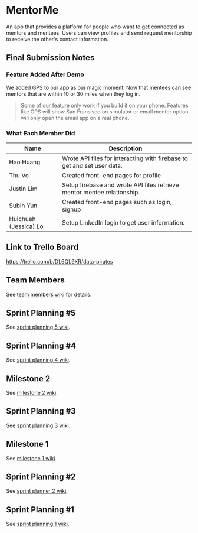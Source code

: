 
# MentorMe

An app that provides a platform for people who want to get connected as mentors and mentees. Users can view profiles and send request mentorship to receive the other's contact information.

## Final Submission Notes

### Feature Added After Demo

We added GPS to our app as our magic moment. Now that mentees can see mentors that are within 10 or 30 miles when they log in.

> Some of our feature only work if you build it on your phone. Features like GPS will show San Fransisco on simulator or email mentor option will only open the email app on a real phone.

### What Each Member Did

| Name | Description |
|------|-------------|
| Hao Huang | Wrote API files for interacting with firebase to get and set user data. |
| Thu Vo | Created front-end pages for profile |
| Justin Lim | Setup firebase and wrote API files retrieve mentor mentee relationship. |
| Subin Yun | Created front-end pages such as login, signup |
| Huichueh (Jessica) Lo	 | Setup LinkedIn login to get user information. |

## Link to Trello Board

https://trello.com/b/DL6QL9XR/data-pirates

## Team Members

See [team members wiki](https://github.com/narrator0/data-pirates-group-project/wiki/Team-Members) for details.

## Sprint Planning #5

See [sprint planning 5 wiki](https://github.com/narrator0/data-pirates-group-project/wiki/Sprint-Planning-5).

## Sprint Planning #4

See [sprint planning 4 wiki](https://github.com/narrator0/data-pirates-group-project/wiki/Sprint-Planning-4).

## Milestone 2

See [milestone 2 wiki](https://github.com/narrator0/data-pirates-group-project/wiki/Milestone-2).

## Sprint Planning #3

See [sprint planning 3 wiki](https://github.com/narrator0/data-pirates-group-project/wiki/Sprint-Planning-3).

## Milestone 1

See [milestone 1 wiki](https://github.com/narrator0/data-pirates-group-project/wiki/Milestone-1).

## Sprint Planning #2

See [sprint planner 2 wiki](https://github.com/narrator0/data-pirates-group-project/wiki/Sprint-Planning-2).

## Sprint Planning #1

See [sprint planning 1 wiki](https://github.com/narrator0/data-pirates-group-project/wiki/Sprint-Planning-1).

